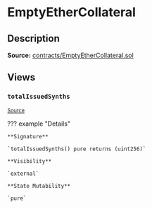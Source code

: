 # EmptyEtherCollateral

## Description

**Source:** [contracts/EmptyEtherCollateral.sol](https://github.com/Synthetixio/synthetix/tree/v2.46.0-alpha/contracts/EmptyEtherCollateral.sol)

## Views

### `totalIssuedSynths`

<sub>[Source](https://github.com/Synthetixio/synthetix/tree/v2.46.0-alpha/contracts/EmptyEtherCollateral.sol#L6)</sub>

??? example "Details"

    **Signature**

    `totalIssuedSynths() pure returns (uint256)`

    **Visibility**

    `external`

    **State Mutability**

    `pure`
